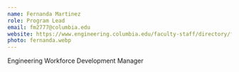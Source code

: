 ```yaml
---
name: Fernanda Martinez
role: Program Lead
email: fm2777@columbia.edu 
website: https://www.engineering.columbia.edu/faculty-staff/directory/fernanda-martinez
photo: fernanda.webp
---
```

Engineering Workforce Development Manager